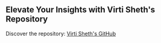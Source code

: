 ## Elevate Your Insights with Virti Sheth's Repository
Discover the repository: [Virti Sheth's GitHub](https://github.com/Virtisheth1?tab=repositories)

